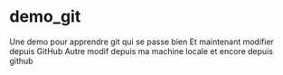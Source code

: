 # demo_git
Une demo pour apprendre git qui se passe bien
Et maintenant modifier depuis GitHub
Autre modif depuis ma machine locale
et encore depuis github
